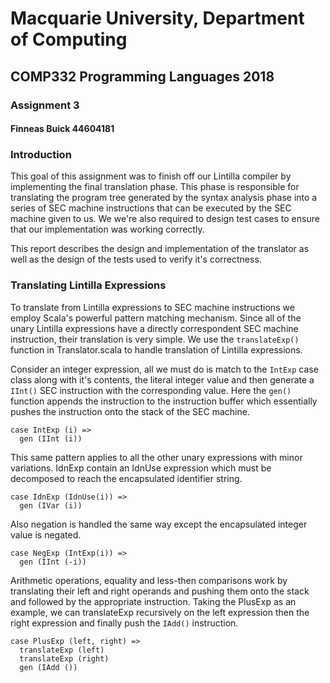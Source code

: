 # Macquarie University, Department of Computing
## COMP332 Programming Languages 2018
### Assignment 3
#### Finneas Buick 44604181

### Introduction

This goal of this assignment was to finish off our Lintilla compiler by implementing the final translation phase. This phase is responsible for translating the program tree generated by the syntax analysis phase into a series of SEC machine instructions that can be executed by the SEC machine given to us. We we're also required to design test cases to ensure that our implementation was working correctly.

This report describes the design and implementation of the translator as well as the design of the tests used to verify it's correctness.

### Translating Lintilla Expressions

To translate from Lintilla expressions to SEC machine instructions we employ Scala's powerful pattern matching mechanism. Since all of the unary Lintilla expressions have a directly correspondent SEC machine instruction, their translation is very simple. We use the `translateExp()` function in Translator.scala to handle translation of Lintilla expressions.

Consider an integer expression, all we must do is match to the `IntExp` case class along with it's contents, the literal integer value and then generate a `IInt()` SEC instruction with the corresponding value. Here the `gen()` function appends the instruction to the instruction buffer which essentially pushes the instruction onto the stack of the SEC machine.

```
case IntExp (i) =>
  gen (IInt (i))
```

This same pattern applies to all the other unary expressions with minor variations. IdnExp contain an IdnUse expression which must be decomposed to reach the encapsulated identifier string.

```
case IdnExp (IdnUse(i)) =>
  gen (IVar (i))
```

Also negation is handled the same way except the encapsulated integer value is negated.

```
case NegExp (IntExp(i)) =>
  gen (IInt (-i))
```

Arithmetic operations, equality and less-then comparisons work by translating their left and right operands and pushing them onto the stack and followed by the appropriate instruction. Taking the PlusExp as an example, we can translateExp recursively on the left expression then the right expression and finally push the `IAdd()` instruction.

```
case PlusExp (left, right) =>
  translateExp (left)
  translateExp (right)
  gen (IAdd ())
```
